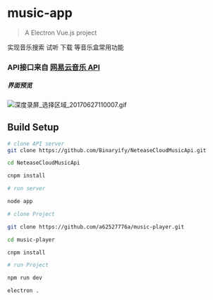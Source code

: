 # music-app

> A Electron Vue.js project

实现音乐搜索 试听 下载 等音乐盒常用功能

### API接口来自 [网易云音乐 API](https://github.com/Binaryify/NeteaseCloudMusicApi)

##### 界面预览

![深度录屏_选择区域_20170627110007.gif](http://chuantu.biz/t5/118/1498535424x975621450.gif)

## Build Setup

``` bash
# clone API server
git clone https://github.com/Binaryify/NeteaseCloudMusicApi.git

cd NeteaseCloudMusicApi

cnpm install

# run server

node app

# clone Project

git clone https://github.com/a62527776a/music-player.git

cd music-player

cnpm install

# run Project

npm run dev

electron .

```